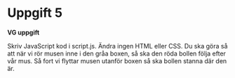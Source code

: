 # Uppgift 5

**VG uppgift**    

Skriv JavaScript kod i script.js. Ändra ingen HTML eller CSS. Du ska göra så att när vi rör musen inne i den gråa boxen, så ska den röda bollen följa efter vår mus. Så fort vi flyttar musen utanför boxen så ska bollen stanna där den är.
